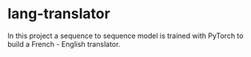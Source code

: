 # lang-translator
In this project a sequence to sequence model is trained with PyTorch to build a French - English translator.
